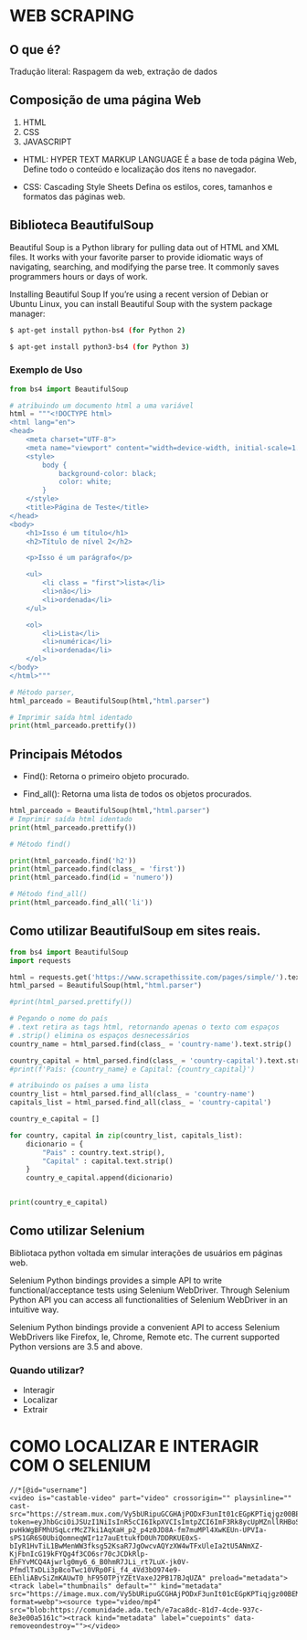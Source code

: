 # WEB SCRAPING

## O que é?
Tradução literal: Raspagem da web, extração de dados

## Composição de uma página Web

1. HTML
2. CSS
3. JAVASCRIPT

* HTML: HYPER TEXT MARKUP LANGUAGE
É a base de toda página Web, Define todo o conteúdo e localização dos itens no navegador.

* CSS: Cascading Style Sheets
Defina os estilos, cores, tamanhos e formatos das páginas web.

## Biblioteca BeautifulSoup

Beautiful Soup is a Python library for pulling data out of HTML and XML files. It works with your favorite parser to provide idiomatic ways of navigating, searching, and modifying the parse tree. It commonly saves programmers hours or days of work.

Installing Beautiful Soup
If you’re using a recent version of Debian or Ubuntu Linux, you can install Beautiful Soup with the system package manager:

```bash
$ apt-get install python-bs4 (for Python 2)

$ apt-get install python3-bs4 (for Python 3)

```

### Exemplo de Uso
```python
from bs4 import BeautifulSoup

# atribuindo um documento html a uma variável
html = """<!DOCTYPE html> 
<html lang="en">
<head>
    <meta charset="UTF-8">
    <meta name="viewport" content="width=device-width, initial-scale=1.0">
    <style>
        body {
            background-color: black;
            color: white;
        }
    </style>
    <title>Página de Teste</title>
</head>
<body>
    <h1>Isso é um título</h1>
    <h2>Título de nível 2</h2>

    <p>Isso é um parágrafo</p>

    <ul>
        <li class = "first">lista</li>
        <li>não</li>
        <li>ordenada</li>
    </ul>

    <ol>
        <li>Lista</li>
        <li>numérica</li>
        <li>ordenada</li>
    </ol>
</body>
</html>"""

# Método parser, 
html_parceado = BeautifulSoup(html,"html.parser")

# Imprimir saída html identado
print(html_parceado.prettify())
```
## Principais Métodos

* Find(): Retorna o primeiro objeto procurado.

* Find_all(): Retorna uma lista de todos os objetos procurados.

```python
html_parceado = BeautifulSoup(html,"html.parser")
# Imprimir saída html identado
print(html_parceado.prettify())

# Método find()

print(html_parceado.find('h2'))
print(html_parceado.find(class_ = 'first'))
print(html_parceado.find(id = 'numero'))

# Método find_all()
print(html_parceado.find_all('li'))
```

## Como utilizar BeautifulSoup em sites reais.

```python
from bs4 import BeautifulSoup
import requests

html = requests.get('https://www.scrapethissite.com/pages/simple/').text
html_parsed = BeautifulSoup(html,"html.parser")

#print(html_parsed.prettify())

# Pegando o nome do país
# .text retira as tags html, retornando apenas o texto com espaços
# .strip() elimina os espaços desnecessários
country_name = html_parsed.find(class_ = 'country-name').text.strip()

country_capital = html_parsed.find(class_ = 'country-capital').text.strip()
#print(f'País: {country_name} e Capital: {country_capital}')

# atribuindo os países a uma lista
country_list = html_parsed.find_all(class_ = 'country-name')
capitals_list = html_parsed.find_all(class_ = 'country-capital')

country_e_capital = []

for country, capital in zip(country_list, capitals_list):
    dicionario = {
        "Pais" : country.text.strip(),
        "Capital" : capital.text.strip()
    }
    country_e_capital.append(dicionario)


print(country_e_capital)
```

## Como utilizar Selenium

Bibliotaca python voltada em simular interações de usuários em páginas web.

Selenium Python bindings provides a simple API to write functional/acceptance tests using Selenium WebDriver. Through Selenium Python API you can access all functionalities of Selenium WebDriver in an intuitive way.

Selenium Python bindings provide a convenient API to access Selenium WebDrivers like Firefox, Ie, Chrome, Remote etc. The current supported Python versions are 3.5 and above.

### Quando utilizar?

* Interagir
* Localizar
* Extrair

# COMO LOCALIZAR E INTERAGIR COM O SELENIUM
```
//*[@id="username"]
<video is="castable-video" part="video" crossorigin="" playsinline="" cast-src="https://stream.mux.com/Vy5bURipuGCGHAjPODxF3unIt01cEGpKPTiqjgz00BEMQ.m3u8?token=eyJhbGciOiJSUzI1NiIsInR5cCI6IkpXVCIsImtpZCI6ImF3Rk8ycUpMZnllRHBoS1Q2Um9DcTVVVTE1VDJwNmNxekpoYkNDWjdnMDJ3In0.eyJleHAiOjE3MTg2NjIwNDUsImF1ZCI6InYiLCJzdWIiOiJWeTViVVJpcHVHQ0dIQWpQT0R4RjN1bkl0MDFjRUdwS1BUaXFqZ3owMEJFTVEifQ.LF-pvHkWgBFMhUSqLcrMcZ7ki1AqXaH_p2_p4z0JD8A-fm7muMPl4XwKEUn-UPVIa-sPS1GR6S0UbiQomneqWIr1z7auEttukfD0Uh7DDRKUE0xS-bIyR1HvTiL1BwMenWW3fksg52KsaR7JgOwcvAQYzXW4wTFxUleIa2tU5ANmXZ-KjFbnIcG19kFYQg4f3CO6sr70cJCDkRlp-EhFYvMCQ4Ajwrlg0my6_6_B0hmR7JLi_rt7LuX-jk0V-PfmdlTxDLi3pBcoTwc10VRp0Fi_f4_4Vd3bO974e9-EEhliABvSiZmKAUwT0_hF950TPjYZEtVaxeJ2PB17BJqUZA" preload="metadata"><track label="thumbnails" default="" kind="metadata" src="https://image.mux.com/Vy5bURipuGCGHAjPODxF3unIt01cEGpKPTiqjgz00BEMQ/storyboard.vtt?format=webp"><source type="video/mp4" src="blob:https://comunidade.ada.tech/e7aca8dc-81d7-4cde-937c-8e3e00a5161c"><track kind="metadata" label="cuepoints" data-removeondestroy=""></video>
```